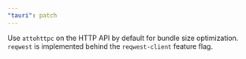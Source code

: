 ```yaml
---
"tauri": patch
---
```


Use `attohttpc` on the HTTP API by default for bundle size optimization. `reqwest` is implemented behind the `reqwest-client` feature flag.
